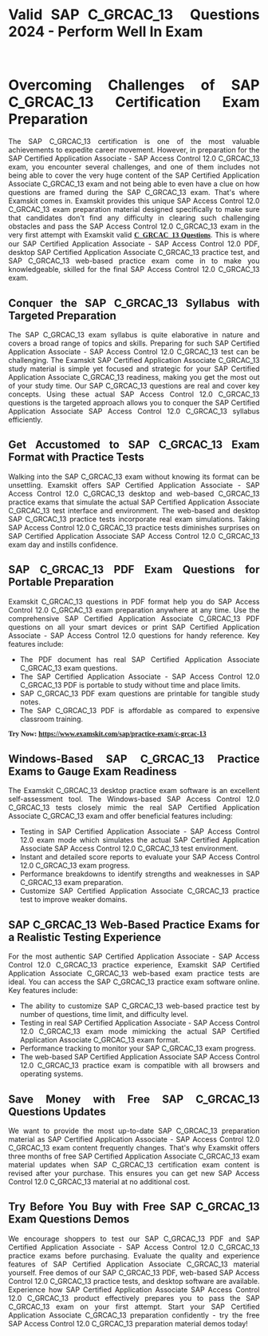 <h1 style="text-align: justify;">Valid SAP C_GRCAC_13  Questions 2024 - Perform Well In Exam<br />
 </h1>

<h1 style="text-align: justify;"><strong>Overcoming Challenges of SAP C_GRCAC_13 Certification Exam Preparation</strong></h1>

<p style="text-align: justify;">The SAP C_GRCAC_13 certification is one of the most valuable achievements to expedite career movement. However, in preparation for the SAP Certified Application Associate - SAP Access Control 12.0 C_GRCAC_13 exam, you encounter several challenges, and one of them includes not being able to cover the very huge content of the SAP Certified Application Associate C_GRCAC_13 exam and not being able to even have a clue on how questions are framed during the SAP C_GRCAC_13 exam. That's where Examskit comes in. Examskit provides this unique SAP Access Control 12.0 C_GRCAC_13 exam preparation material designed specifically to make sure that candidates don't find any difficulty in clearing such challenging obstacles and pass the SAP Access Control 12.0 C_GRCAC_13 exam in the very first attempt with Examskit valid <strong><a href="https://www.examskit.com/sap/practice-exam/c-grcac-13"><u><span style="font-family:Georgia,serif;">C_GRCAC_13 Questions</span></u></a></strong>. This is where our SAP Certified Application Associate - SAP Access Control 12.0 PDF, desktop SAP Certified Application Associate C_GRCAC_13 practice test, and SAP C_GRCAC_13 web-based practice exam come in to make you knowledgeable, skilled for the final SAP Access Control 12.0 C_GRCAC_13 exam.</p>

<h2 style="text-align: justify;"><strong>Conquer the SAP C_GRCAC_13 Syllabus with Targeted Preparation</strong></h2>

<p style="text-align: justify;">The SAP C_GRCAC_13 exam syllabus is quite elaborative in nature and covers a broad range of topics and skills. Preparing for such SAP Certified Application Associate - SAP Access Control 12.0 C_GRCAC_13 test can be challenging. The Examskit SAP Certified Application Associate C_GRCAC_13 study material is simple yet focused and strategic for your SAP Certified Application Associate C_GRCAC_13 readiness, making you get the most out of your study time. Our SAP C_GRCAC_13 questions are real and cover key concepts. Using these actual SAP Access Control 12.0 C_GRCAC_13 questions is the targeted approach allows you to conquer the SAP Certified Application Associate SAP Access Control 12.0 C_GRCAC_13 syllabus efficiently.</p>

<h2 style="text-align: justify;"><strong>Get Accustomed to SAP C_GRCAC_13 Exam Format with Practice Tests</strong></h2>

<p style="text-align: justify;">Walking into the SAP C_GRCAC_13 exam without knowing its format can be unsettling. Examskit offers SAP Certified Application Associate - SAP Access Control 12.0 C_GRCAC_13 desktop and web-based C_GRCAC_13 practice exams that simulate the actual SAP Certified Application Associate C_GRCAC_13 test interface and environment. The web-based and desktop SAP C_GRCAC_13 practice tests incorporate real exam simulations. Taking SAP Access Control 12.0 C_GRCAC_13 practice tests diminishes surprises on SAP Certified Application Associate SAP Access Control 12.0 C_GRCAC_13 exam day and instills confidence.</p>

<h2 style="text-align: justify;"><strong>SAP C_GRCAC_13 PDF Exam Questions for Portable Preparation</strong></h2>

<p style="text-align: justify;">Examskit C_GRCAC_13 questions in PDF format help you do SAP Access Control 12.0 C_GRCAC_13 exam preparation anywhere at any time. Use the comprehensive SAP Certified Application Associate C_GRCAC_13 PDF questions on all your smart devices or print SAP Certified Application Associate - SAP Access Control 12.0 questions for handy reference. Key features include:</p>

<ul>
	<li style="text-align: justify;">The PDF document has real SAP Certified Application Associate C_GRCAC_13 exam questions.</li>
	<li style="text-align: justify;">The SAP Certified Application Associate - SAP Access Control 12.0 C_GRCAC_13 PDF is portable to study without time and place limits.</li>
	<li style="text-align: justify;">SAP C_GRCAC_13 PDF exam questions are printable for tangible study notes.</li>
	<li style="text-align: justify;">The SAP C_GRCAC_13 PDF is affordable as compared to expensive classroom training.</li>
</ul>

<p style="text-align: justify;"><span style="font-family:Georgia,serif;"><strong>Try Now: </strong></span><strong><u><span style="font-family:Georgia,serif;"><a href="https://www.examskit.com/sap/practice-exam/c-grcac-13">https://www.examskit.com/sap/practice-exam/c-grcac-13</a></span></u></strong></p>

<h2 style="text-align: justify;"><strong>Windows-Based SAP C_GRCAC_13 Practice Exams to Gauge Exam Readiness</strong></h2>

<p style="text-align: justify;">The Examskit C_GRCAC_13 desktop practice exam software is an excellent self-assessment tool. The Windows-based SAP Access Control 12.0 C_GRCAC_13 tests closely mimic the real SAP Certified Application Associate C_GRCAC_13 exam and offer beneficial features including:</p>

<ul>
	<li style="text-align: justify;">Testing in SAP Certified Application Associate - SAP Access Control 12.0 exam mode which simulates the actual SAP Certified Application Associate SAP Access Control 12.0 C_GRCAC_13 test environment.</li>
	<li style="text-align: justify;">Instant and detailed score reports to evaluate your SAP Access Control 12.0 C_GRCAC_13 exam progress.</li>
	<li style="text-align: justify;">Performance breakdowns to identify strengths and weaknesses in SAP C_GRCAC_13 exam preparation.</li>
	<li style="text-align: justify;">Customize SAP Certified Application Associate C_GRCAC_13 practice test to improve weaker domains.</li>
</ul>

<h2 style="text-align: justify;"><strong>SAP C_GRCAC_13 Web-Based Practice Exams for a Realistic Testing Experience</strong></h2>

<p style="text-align: justify;">For the most authentic SAP Certified Application Associate - SAP Access Control 12.0 C_GRCAC_13 practice experience, Examskit SAP Certified Application Associate C_GRCAC_13 web-based exam practice tests are ideal. You can access the SAP C_GRCAC_13 practice exam software online. Key features include:</p>

<ul>
	<li style="text-align: justify;">The ability to customize SAP C_GRCAC_13 web-based practice test by number of questions, time limit, and difficulty level.</li>
	<li style="text-align: justify;">Testing in real SAP Certified Application Associate - SAP Access Control 12.0 C_GRCAC_13 exam mode mimicking the actual SAP Certified Application Associate C_GRCAC_13 exam format.</li>
	<li style="text-align: justify;">Performance tracking to monitor your SAP C_GRCAC_13 exam progress.</li>
	<li style="text-align: justify;">The web-based SAP Certified Application Associate SAP Access Control 12.0 C_GRCAC_13 practice exam is compatible with all browsers and operating systems.</li>
</ul>

<h2 style="text-align: justify;"><strong>Save Money with Free SAP C_GRCAC_13 Questions Updates</strong></h2>

<p style="text-align: justify;">We want to provide the most up-to-date SAP C_GRCAC_13 preparation material as SAP Certified Application Associate - SAP Access Control 12.0 C_GRCAC_13 exam content frequently changes. That's why Examskit offers three months of free SAP Certified Application Associate C_GRCAC_13 exam material updates when SAP C_GRCAC_13 certification exam content is revised after your purchase. This ensures you can get new SAP Access Control 12.0 C_GRCAC_13 material at no additional cost.</p>

<h2 style="text-align: justify;"><strong>Try Before You Buy with Free SAP C_GRCAC_13 Exam Questions Demos</strong></h2>

<p style="text-align: justify;">We encourage shoppers to test our SAP C_GRCAC_13 PDF and SAP Certified Application Associate - SAP Access Control 12.0 C_GRCAC_13 practice exams before purchasing. Evaluate the quality and experience features of SAP Certified Application Associate C_GRCAC_13 material yourself. Free demos of our SAP C_GRCAC_13 PDF, web-based SAP Access Control 12.0 C_GRCAC_13 practice tests, and desktop software are available. Experience how SAP Certified Application Associate SAP Access Control 12.0 C_GRCAC_13 product effectively prepares you to pass the SAP C_GRCAC_13 exam on your first attempt. Start your SAP Certified Application Associate C_GRCAC_13 preparation confidently - try the free SAP Access Control 12.0 C_GRCAC_13 preparation material demos today!</p>
